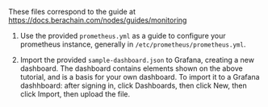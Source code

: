 
These files correspond to the guide at https://docs.berachain.com/nodes/guides/monitoring

1. Use the provided `prometheus.yml` as a guide to configure your prometheus instance, generally in `/etc/prometheus/prometheus.yml`.

2. Import the provided `sample-dashboard.json` to Grafana, creating a new dashboard. The dashboard contains elements shown on the above tutorial, and is a basis for your own dashboard.  To import it to a Grafana dashhboard: after signing in, click Dashboards, then click New, then click Import, then upload the file. 

